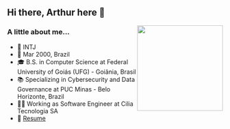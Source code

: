 ## Hi there, Arthur here 👋  
<img align='right' src='https://user-images.githubusercontent.com/5713670/87202985-820dcb80-c2b6-11ea-9f56-7ec461c497c3.gif' width='200'>
  
### A little about me...
- 🎯 INTJ
- 🐣 Mar 2000, Brazil
- 🎓 B.S. in Computer Science at Federal University of Goiás (UFG) - Goiânia, Brasil
- 📚 Specializing in Cybersecurity and Data Governance at PUC Minas - Belo Horizonte, Brazil
- 🧑‍💻 Working as Software Engineer at Cilia Tecnologia SA
- 📝 [Resume](https://github.com/arthurdelarge/arthurdelarge/blob/main/Resume.pdf)
